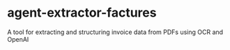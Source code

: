 # agent-extractor-factures
 A tool for extracting and structuring invoice data from PDFs using OCR and OpenAI
